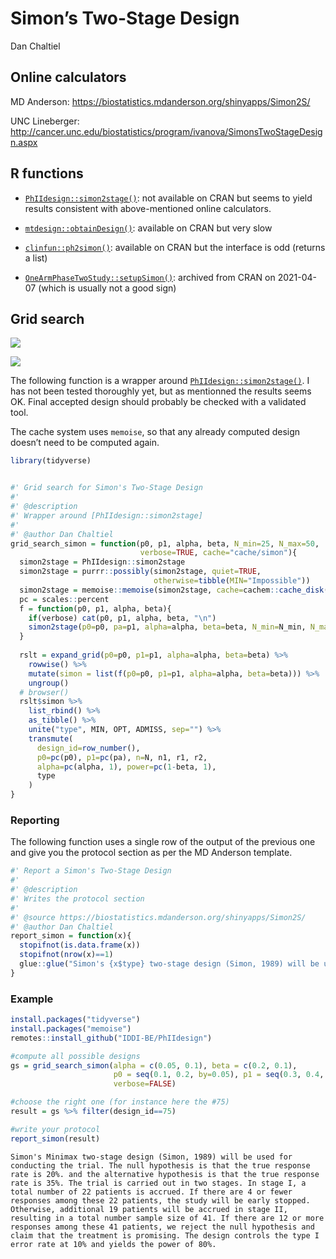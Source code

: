 # Simon’s Two-Stage Design
Dan Chaltiel

## Online calculators

MD Anderson: <https://biostatistics.mdanderson.org/shinyapps/Simon2S/>

UNC Lineberger:
<http://cancer.unc.edu/biostatistics/program/ivanova/SimonsTwoStageDesign.aspx>

## R functions

- [`PhIIdesign::simon2stage()`](https://github.com/IDDI-BE/PhIIdesign):
  not available on CRAN but seems to yield results consistent with
  above-mentioned online calculators.

- [`mtdesign::obtainDesign()`](https://github.com/openpharma/mtdesign):
  available on CRAN but very slow

- [`clinfun::ph2simon()`](https://search.r-project.org/CRAN/refmans/clinfun/html/ph2simon.html):
  available on CRAN but the interface is odd (returns a list)

- [`OneArmPhaseTwoStudy::setupSimon()`](https://cran.r-project.org/web/packages/OneArmPhaseTwoStudy/index.html):
  archived from CRAN on 2021-04-07 (which is usually not a good sign)

## Grid search

![](https://img.shields.io/badge/East-Not%20tested-blue.svg)

![](https://img.shields.io/badge/nQuery-Not%20tested-blue.svg)

The following function is a wrapper around
[`PhIIdesign::simon2stage()`](https://github.com/IDDI-BE/PhIIdesign). I
has not been tested thoroughly yet, but as mentionned the results seems
OK. Final accepted design should probably be checked with a validated
tool.

The cache system uses `memoise`, so that any already computed design
doesn’t need to be computed again.

``` r
library(tidyverse)


#' Grid search for Simon's Two-Stage Design
#'
#' @description
#' Wrapper around [PhIIdesign::simon2stage]
#'
#' @author Dan Chaltiel
grid_search_simon = function(p0, p1, alpha, beta, N_min=25, N_max=50, 
                             verbose=TRUE, cache="cache/simon"){
  simon2stage = PhIIdesign::simon2stage
  simon2stage = purrr::possibly(simon2stage, quiet=TRUE, 
                                otherwise=tibble(MIN="Impossible"))
  simon2stage = memoise::memoise(simon2stage, cache=cachem::cache_disk(cache))
  pc = scales::percent
  f = function(p0, p1, alpha, beta){
    if(verbose) cat(p0, p1, alpha, beta, "\n")
    simon2stage(p0=p0, pa=p1, alpha=alpha, beta=beta, N_min=N_min, N_max=N_max)
  }
  
  rslt = expand_grid(p0=p0, p1=p1, alpha=alpha, beta=beta) %>% 
    rowwise() %>% 
    mutate(simon = list(f(p0=p0, p1=p1, alpha=alpha, beta=beta))) %>% 
    ungroup()
  # browser()
  rslt$simon %>% 
    list_rbind() %>% 
    as_tibble() %>% 
    unite("type", MIN, OPT, ADMISS, sep="") %>%
    transmute(
      design_id=row_number(),
      p0=pc(p0), p1=pc(pa), n=N, n1, r1, r2, 
      alpha=pc(alpha, 1), power=pc(1-beta, 1), 
      type
    )
}
```

### Reporting

The following function uses a single row of the output of the previous
one and give you the protocol section as per the MD Anderson template.

``` r
#' Report a Simon's Two-Stage Design
#'
#' @description
#' Writes the protocol section
#'
#' @source https://biostatistics.mdanderson.org/shinyapps/Simon2S/ 
#' @author Dan Chaltiel
report_simon = function(x){
  stopifnot(is.data.frame(x))
  stopifnot(nrow(x)==1)
  glue::glue("Simon's {x$type} two-stage design (Simon, 1989) will be used for conducting the trial. The null hypothesis is that the true response rate is {x$p0}. and the alternative hypothesis is that the true response rate is {x$p1}. The trial is carried out in two stages. In stage I, a total number of {x$n1} patients is accrued. If there are {x$r1} or fewer responses among these {x$n1} patients, the study will be early stopped. Otherwise, additional {x$n - x$n1} patients will be accrued in stage II, resulting in a total number sample size of {x$n}. If there are {x$r2+1} or more responses among these {x$n} patients, we reject the null hypothesis and claim that the treatment is promising. The design controls the type I error rate at {x$alpha} and yields the power of {x$power}.")
}
```

### Example

``` r
install.packages("tidyverse")
install.packages("memoise")
remotes::install_github("IDDI-BE/PhIIdesign")
```

``` r
#compute all possible designs
gs = grid_search_simon(alpha = c(0.05, 0.1), beta = c(0.2, 0.1),
                       p0 = seq(0.1, 0.2, by=0.05), p1 = seq(0.3, 0.4, by=0.05), 
                       verbose=FALSE)

#choose the right one (for instance here the #75)
result = gs %>% filter(design_id==75)

#write your protocol
report_simon(result)
```

    Simon's Minimax two-stage design (Simon, 1989) will be used for conducting the trial. The null hypothesis is that the true response rate is 20%. and the alternative hypothesis is that the true response rate is 35%. The trial is carried out in two stages. In stage I, a total number of 22 patients is accrued. If there are 4 or fewer responses among these 22 patients, the study will be early stopped. Otherwise, additional 19 patients will be accrued in stage II, resulting in a total number sample size of 41. If there are 12 or more responses among these 41 patients, we reject the null hypothesis and claim that the treatment is promising. The design controls the type I error rate at 10% and yields the power of 80%.
